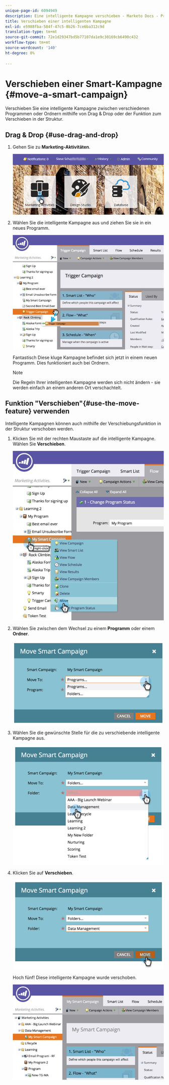 ```yaml
---
unique-page-id: 6094949
description: Eine intelligente Kampagne verschieben - Marketo Docs - Produktdokumentation
title: Verschieben einer intelligenten Kampagne
exl-id: e5988fba-584f-47c5-8b26-7ce6ba312c9d
translation-type: tm+mt
source-git-commit: 72e1d29347bd5b77107da1e9c30169cb6490c432
workflow-type: tm+mt
source-wordcount: '140'
ht-degree: 0%

---
```


# Verschieben einer Smart-Kampagne {#move-a-smart-campaign}

Verschieben Sie eine intelligente Kampagne zwischen verschiedenen Programmen oder Ordnern mithilfe von Drag &amp; Drop oder der Funktion zum Verschieben in der Struktur.

## Drag &amp; Drop {#use-drag-and-drop}

1. Gehen Sie zu **Marketing-Aktivitäten**.

   ![](assets/login-marketing-activities-2.png)

1. Wählen Sie die intelligente Kampagne aus und ziehen Sie sie in ein neues Programm.

   ![](assets/rockclimbing-tabfix.jpg)

   Fantastisch Diese kluge Kampagne befindet sich jetzt in einem neuen Programm. Dies funktioniert auch bei Ordnern.

   >[!NOTE]
   >
   >Die Regeln Ihrer intelligenten Kampagne werden sich nicht ändern - sie werden einfach an einem anderen Ort verschachtelt.

## Funktion &quot;Verschieben&quot;{#use-the-move-feature} verwenden

Intelligente Kampagnen können auch mithilfe der Verschiebungsfunktion in der Struktur verschoben werden.

1. Klicken Sie mit der rechten Maustaste auf die intelligente Kampagne. Wählen Sie **Verschieben**.

   ![](assets/rockclimbing2.jpg)

1. Wählen Sie zwischen dem Wechsel zu einem **Programm** oder einem **Ordner**.

   ![](assets/image2015-2-25-13-3a34-3a20.png)

1. Wählen Sie die gewünschte Stelle für die zu verschiebende intelligente Kampagne aus.

   ![](assets/image2015-2-25-13-3a36-3a4.png)

1. Klicken Sie auf **Verschieben**.

   ![](assets/image2015-2-25-13-3a37-3a44.png)

   Hoch fünf! Diese intelligente Kampagne wurde verschoben.

   ![](assets/image2015-2-25-13-39-51-copy-281-29.png)
